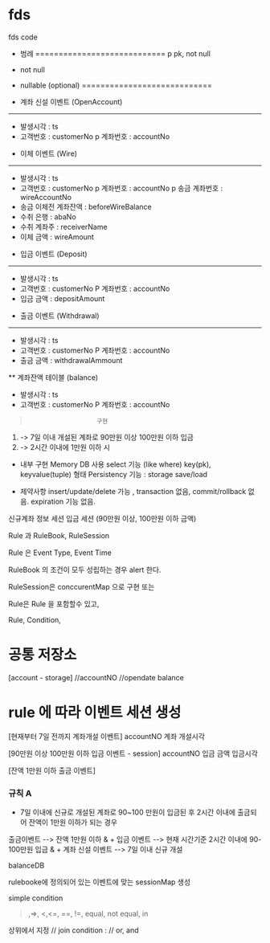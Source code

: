 # fds
fds code

* 범례
============================
p pk, not null
- not null
+ nullable (optional)
============================


* 계좌 신설 이벤트 (OpenAccount)
----------------------------
- 발생시각   : ts
- 고객번호   : customerNo
p 계좌번호   : accountNo

* 이체 이벤트 (Wire)
----------------------------
- 발생시각   : ts
- 고객번호   : customerNo
p 계좌번호   : accountNo
p 송금 계좌번호 : wireAccountNo
- 송금 이체전 계좌잔액 : beforeWireBalance
- 수취 은행  : abaNo
- 수취 계좌주 : receiverName
- 이체 금액  : wireAmount

* 입금 이벤트 (Deposit)
----------------------------
- 발생시각  : ts
- 고객번호  : customerNo
P 계좌번호  : accountNo
- 입금 금액 : depositAmount

* 출금 이벤트 (Withdrawal)
----------------------------
- 발생시각  : ts
- 고객번호  : customerNo
P 계좌번호  : accountNo
- 출금 금액 : withdrawalAmmount

** 계좌잔액 테이블 (balance)
- 발생시각  : ts
- 고객번호  : customerNo
P 계좌번호  : accountNo

>>>>>>>>>>>>>>>>>>>>>>>>>>>>>>>>>>>>>>>>>>>>>>>>>>>>>>
>                        구현
>>>>>>>>>>>>>>>>>>>>>>>>>>>>>>>>>>>>>>>>>>>>>>>>>>>>>>

1.  -> 7일 이내 개설된 계좌로 90만원 이상 100만원 이하 입금
2.  -> 2시간 이내에 1만원 이하 시 

- 내부 구현 Memory DB 사용
  select 기능 (like where)
  key(pk), keyvalue(tuple) 형태 
  Persistency 기능 : storage save/load

- 제약사항
  insert/update/delete 가능 , transaction 없음, commit/rollback 없음.
  expiration 기능 없음.

신규계좌 정보 세션
입금 세션 (90만원 이상, 100만원 이하 금액)


Rule 과 RuleBook, RuleSession

  Rule 은 Event Type, Event Time

  RuleBook 의 조건이 모두 성립하는 경우
  alert 한다.
  
  RuleSession은 conccurentMap 으로 구현 또는 


Rule은 Rule 을 포함할수 있고,

Rule, Condition, 



# 공통 저장소
[account - storage]
//accountNO 
//opendate
balance

# rule 에 따라 이벤트 세션 생성
[현재부터 7일 전까지 계좌개설 이벤트]
accountNO
계좌 개설시각

[90만원 이상 100만원 이하 입금 이벤트 - session]
accountNO
입금 금액
입금시각

[잔액 1만원 이하 출금 이벤트]



### 규칙 A ###
- 7일 이내에 신규로 개설된 계좌로 90~100 만원이 입금된 후 2시간 이내에 출금되어 잔액이 1만원 이하가 되는 경우

출금이벤트 --> 잔액 1만원 이하 & 
+
입금 이벤트 --> 현재 시간기준 2시간 이내에 90-100만원 입금 &
+
계좌 신설 이벤트 --> 7일 이내 신규 개설


balanceDB


rulebooke에 정의되어 있는 이벤트에 맞는 sessionMap 생성

simple condition
>,=>, <,<=, ==, !=, equal, not equal, in

상위에서 지정
// join condition : 
// or, and
